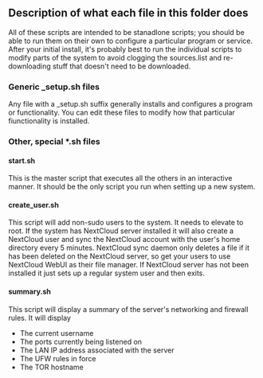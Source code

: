 ## Description of what each file in this folder does
All of these scripts are intended to be stanadlone scripts; you should be able to run them on their own to configure a particular program or service. After your initial install, it's probably best to run the individual scripts to modify parts of the system to avoid clogging the sources.list and re-downloading stuff that doesn't need to be downloaded.

### Generic _setup.sh files
Any file with a _setup.sh suffix generally installs and configures a program or functionality. You can edit these files to modify how that particular fiunctionality is installed.

### Other, special *.sh files
#### start.sh
This is the master script that executes all the others in an interactive manner. It should be the only script you run when setting up a new system.

#### create_user.sh
This script will add non-sudo users to the system. 
It needs to elevate to root.
If the system has NextCloud server installed it will also create a NextCloud user and sync the NextCloud account with the user's home directory every 5 minutes. 
NextCloud sync daemon only deletes a file if it has been deleted on the NextCloud server, so get your users to use NextCloud WebUI as their file manager.
If NextCloud server has not been installed it just sets up a regular system user and then exits.

#### summary.sh
This script will display a summary of the server's networking and firewall rules.
It will display
- The current username
- The ports currently being listened on
- The LAN IP address associated with the server
- The UFW rules in force
- The TOR hostname
